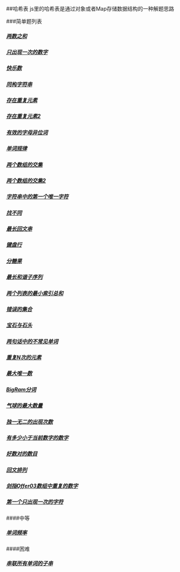##哈希表
js里的哈希表是通过对象或者Map存储数据结构的一种解题思路

###简单题列表
##### [两数之和](../leetcode/editor/cn/[1]两数之和.js)
##### [只出现一次的数字](../leetcode/editor/cn/[136]只出现一次的数字.js)
##### [快乐数](../leetcode/editor/cn/[202]快乐数.js)
##### [同构字符串](../leetcode/editor/cn/[205]同构字符串.js)
##### [存在重复元素](../leetcode/editor/cn/[217]存在重复元素.js)
##### [存在重复元素2](../leetcode/editor/cn/[219]存在重复元素2.js)
##### [有效的字母异位词](../leetcode/editor/cn/[242]有效的字母异位词.js)
##### [单词规律](../leetcode/editor/cn/[290]单词规律.js)
##### [两个数组的交集](../leetcode/editor/cn/[349]两个数组的交集.js)
##### [两个数组的交集2](../leetcode/editor/cn/[350]两个数组的交集2.js)
##### [字符串中的第一个唯一字符](../leetcode/editor/cn/[387]字符串中的第一个唯一字符.js)
##### [找不同](../leetcode/editor/cn/[389]找不同.js)
##### [最长回文串](../leetcode/editor/cn/[409]最长回文串.js)
##### [键盘行](../leetcode/editor/cn/[500]键盘行.js)
##### [分糖果](../leetcode/editor/cn/[575]分糖果.js)
##### [最长和谐子序列](../leetcode/editor/cn/[594]最长和谐子序列.js)
##### [两个列表的最小索引总和](../leetcode/editor/cn/[599]两个列表的最小索引总和.js)
##### [错误的集合](../leetcode/editor/cn/[645]错误的集合.js)
##### [宝石与石头](../leetcode/editor/cn/[771]宝石与石头.js)
##### [两句话中的不常见单词](../leetcode/editor/cn/[884]两句话中的不常见单词.js)
##### [重复N次的元素](../leetcode/editor/cn/[961]重复N次的元素.js)
##### [最大唯一数](../leetcode/editor/cn/[1133]最大唯一数.js)
##### [BigRam分词](../leetcode/editor/cn/[1078]Bigram分词.js)
##### [气球的最大数量](../leetcode/editor/cn/[1189]气球的最大数量.js)
##### [独一无二的出现次数](../leetcode/editor/cn/[1207]独一无二的出现次数.js)
##### [有多少小于当前数字的数字](../leetcode/editor/cn/[1365]有多少小于当前数字的数字.js)
##### [好数对的数目](../leetcode/editor/cn/[1512]好数对的数目.js)
##### [回文排列](../leetcode/editor/cn/[面试题01.04]回文排列.js)
##### [剑指Offer03数组中重复的数字](../leetcode/editor/cn/[剑指Offer03]数组中重复的数字.js)
##### [第一个只出现一次的字符](../leetcode/editor/cn/[剑指Offer50]第一个只出现一次的字符.js)

####中等
##### [单词频率](../leetcode/editor/cn/[面试题16.02]单词频率.js)

####困难
##### [串联所有单词的子串](../leetcode/editor/cn/[30]串联所有单词的子串.js)